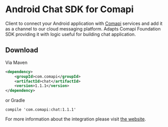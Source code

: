 # Android Chat SDK for Comapi

Client to connect your Android application with [Comapi](http://comapi.com/) services and add it as a channel to our cloud messaging platform.
Adapts Comapi Foundation SDK providing it with logic useful for building chat application.

## Download

Via Maven 

```xml
<dependency>
    <groupId>com.comapi</groupId>
    <artifactId>chat</artifactId>
    <version>1.1.1</version>
</dependency>
```

or Gradle

```
compile 'com.comapi:chat:1.1.1'
```

For more information about the integration please visit [the website](http://docs.cpaas.dotdigital.com/reference#one-sdk-android-overview).